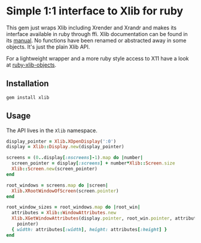 Simple 1:1 interface to Xlib for ruby
=====================================

This gem just wraps Xlib including Xrender and Xrandr and makes its interface
available in ruby through ffi. Xlib documentation can be found in its
[manual](http://www.x.org/docs/X11/xlib.pdf). No functions have been renamed
or abstracted away in some objects. It's just the plain Xlib API.

For a lightweight wrapper and a more ruby style access to X11 have a look at
[ruby-xlib-objects](https://github.com/christopheraue/ruby-xlib-objects).

Installation
------------
```
gem install xlib
```

Usage
-----
The API lives in the `Xlib` namespace.

```ruby
display_pointer = Xlib.XOpenDisplay(':0')
display = Xlib::Display.new(display_pointer)

screens = (0..display[:nscreens]-1).map do |number|
  screen_pointer = display[:screens] + number*Xlib::Screen.size
  Xlib::Screen.new(screen_pointer)
end

root_windows = screens.map do |screen|
  Xlib.XRootWindowOfScreen(screen.pointer)
end

root_window_sizes = root_windows.map do |root_win|
  attributes = Xlib::WindowAttributes.new
  Xlib.XGetWindowAttributes(display.pointer, root_win.pointer, attributes.
    pointer)
  { width: attributes[:width], height: attributes[:height] }
end
```